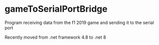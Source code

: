 # gameToSerialPortBridge
Program receiving data from the f1 2019 game and sending it to the serial port

Recently moved from .net framework 4.8 to .net 8
